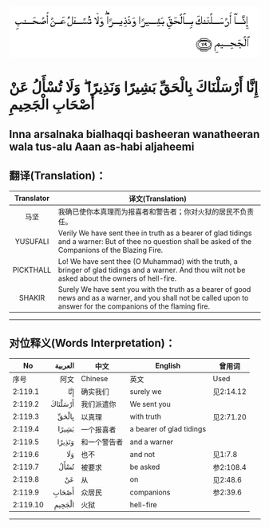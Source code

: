 ![002:119](images/002_119.gif)

#   إِنَّا أَرْسَلْنَاكَ بِالْحَقِّ بَشِيرًا وَنَذِيرًا ۖ وَلَا تُسْأَلُ عَنْ أَصْحَابِ الْجَحِيمِ 

## Inna arsalnaka bialhaqqi basheeran wanatheeran wala tus-alu Aaan as-habi aljaheemi

## 翻译(Translation)：

| Translator | 译文(Translation)                                            |
| :--------: | ------------------------------------------------------------ |
|    马坚    | 我确已使你本真理而为报喜者和警告者；你对火狱的居民不负责任。 |
|  YUSUFALI  | Verily We have sent thee in truth as a bearer of glad tidings and a warner: But of thee no question shall be asked of the Companions of the Blazing Fire. |
| PICKTHALL  | Lo! We have sent thee (O Muhammad) with the truth, a bringer of glad tidings and a warner. And thou wilt not be asked about the owners of hell-fire. |
|   SHAKIR   | Surely We have sent you with the truth as a bearer of good news and as a warner, and you shall not be called upon to answer for the companions of the flaming fire. |

---

## 对位释义(Words Interpretation)：

| No       | العربية | 中文         | English                  | 曾用词    |
| -------- | ------: | ------------ | ------------------------ | --------- |
| 序号     |    阿文 | Chinese      | 英文                     | Used      |
| 2:119.1  |     إِنَّا | 确实我们     | surely we                | 见2:14.12 |
| 2:119.2  | أَرْسَلْنَاكَ | 我们派遣你   | We sent you              |           |
| 2:119.3  |   بِالْحَقِّ | 以真理       | with truth               | 见2:71.20 |
| 2:119.4  |   بَشِيرًا | 一个报喜者   | a bearer of glad tidings |           |
| 2:119.5  |  وَنَذِيرًا | 和一个警告者 | and a warner             |           |
| 2:119.6  |     وَلَا | 也不         | and not                  | 见1:7.8   |
| 2:119.7  |    تُسْأَلُ | 被要求       | be asked                 | 参2:108.4 |
| 2:119.8  |      عَنْ | 从           | on                       | 见2:48.6  |
| 2:119.9  |   أَصْحَابِ | 众居民       | companions               | 参2:39.6  |
| 2:119.10 |  الْجَحِيمِ | 火狱         | hell-fire                |           |

---
